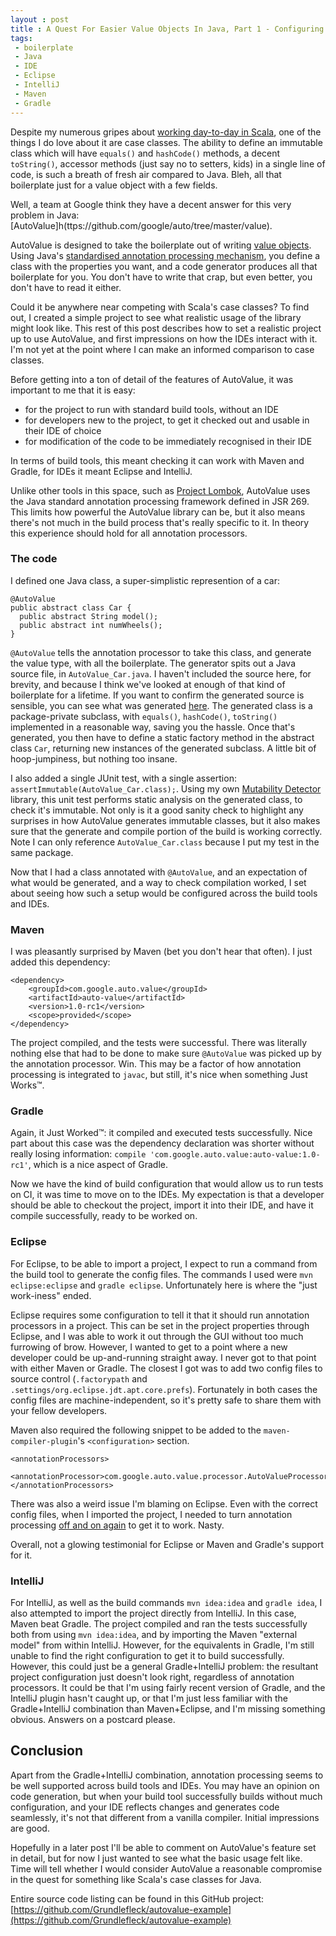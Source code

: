 ```yaml
---
layout : post
title : A Quest For Easier Value Objects In Java, Part 1 - Configuring Google's AutoValue
tags:
 - boilerplate
 - Java
 - IDE
 - Eclipse
 - IntelliJ
 - Maven
 - Gradle
---
```


Despite my numerous gripes about [working day-to-day in Scala](http://grundlefleck.github.io/2013/06/23/using-scala-will-make-you-less-productive.html), one of the things I do love about it are case classes. The ability to define an immutable class which will have `equals()` and `hashCode()` methods, a decent `toString()`, accessor methods (just say no to setters, kids) in a single line of code, is such a breath of fresh air compared to Java. Bleh, all that boilerplate just for a value object with a few fields.

Well, a team at Google think they have a decent answer for this very problem in Java: [AutoValue]h(ttps://github.com/google/auto/tree/master/value). 

AutoValue is designed to take the boilerplate out of writing [value objects](http://martinfowler.com/bliki/ValueObject.html). Using Java's [standardised annotation processing mechanism](https://jcp.org/en/jsr/detail?id=269), you define a class with the properties you want, and a code generator produces all that boilerplate for you. You don't have to write that crap, but even better, you don't have to read it either.

Could it be anywhere near competing with Scala's case classes? To find out, I created a simple project to see what realistic usage of the library might look like. This rest of this post describes how to set a realistic project up to use AutoValue, and first impressions on how the IDEs interact with it. I'm not yet at the point where I can make an informed comparison to case classes.

Before getting into a ton of detail of the features of AutoValue, it was important to me that it is easy:

  * for the project to run with standard build tools, without an IDE
  * for developers new to the project, to get it checked out and usable in their IDE of choice
  * for modification of the code to be immediately recognised in their IDE

In terms of build tools, this meant checking it can work with Maven and Gradle, for IDEs it meant Eclipse and IntelliJ. 

Unlike other tools in this space, such as [Project Lombok](http://projectlombok.org/), AutoValue uses the Java standard annotation processing framework defined in JSR 269. This limits how powerful the AutoValue library can be, but it also means there's not much in the build process that's really specific to it. In theory this experience should hold for all annotation processors.

### The code

I defined one Java class, a super-simplistic represention of a car:

    @AutoValue
    public abstract class Car {
      public abstract String model();
      public abstract int numWheels();
    }

`@AutoValue` tells the annotation processor to take this class, and generate the value type, with all the boilerplate. The generator spits out a Java source file, in `AutoValue_Car.java`. I haven't included the source here, for brevity, and because I think we've looked at enough of that kind of boilerplate for a lifetime. If you want to confirm the generated source is sensible, you can see what was generated [here](https://gist.github.com/Grundlefleck/192b7acb49bbceb5d2cb). The generated class is a package-private subclass, with `equals()`, `hashCode()`, `toString()` implemented in a reasonable way, saving you the hassle. Once that's generated, you then have to define a static factory method in the abstract class `Car`, returning new instances of the generated subclass. A little bit of hoop-jumpiness, but nothing too insane. 

I also added a single JUnit test, with a single assertion: `assertImmutable(AutoValue_Car.class);`. Using my own [Mutability Detector](www.mutabilitydetector.org) library, this unit test performs static analysis on the generated class, to check it's immutable. Not only is it a good sanity check to highlight any surprises in how AutoValue generates immutable classes, but it also makes sure that the generate and compile portion of the build is working correctly. Note I can only reference `AutoValue_Car.class` because I put my test in the same package.

Now that I had a class annotated with `@AutoValue`, and an expectation of what would be generated, and a way to check compilation worked, I set about seeing how such a setup would be configured across the build tools and IDEs.

### Maven

I was pleasantly surprised by Maven (bet you don't hear that often). I just added this dependency:

    <dependency>
        <groupId>com.google.auto.value</groupId>
        <artifactId>auto-value</artifactId>
        <version>1.0-rc1</version>
        <scope>provided</scope>
    </dependency>

The project compiled, and the tests were successful. There was literally nothing else that had to be done to make sure `@AutoValue` was picked up by the annotation processor. Win. This may be a factor of how annotation processing is integrated to `javac`, but still, it's nice when something Just Works&trade;.

### Gradle

Again, it Just Worked&trade;: it compiled and executed tests successfully. Nice part about this case was the dependency declaration was shorter without really losing information: `compile 'com.google.auto.value:auto-value:1.0-rc1'`, which is a nice aspect of Gradle.


Now we have the kind of build configuration that would allow us to run tests on CI, it was time to move on to the IDEs. My expectation is that a developer should be able to checkout the project, import it into their IDE, and have it compile successfully, ready to be worked on. 

### Eclipse

For Eclipse, to be able to import a project, I expect to run a command from the build tool to generate the config files. The commands I used were `mvn eclipse:eclipse` and `gradle eclipse`. Unfortunately here is where the "just work-iness" ended. 

Eclipse requires some configuration to tell it that it should run annotation processors in a project. This can be set in the project properties through Eclipse, and I was able to work it out through the GUI without too much furrowing of brow. However, I wanted to get to a point where a new developer could be up-and-running straight away. I never got to that point with either Maven or Gradle. The closest I got was to add two config files to source control (`.factorypath` and `.settings/org.eclipse.jdt.apt.core.prefs`). Fortunately in both cases the config files are machine-independent, so it's pretty safe to share them with your fellow developers.

Maven also required the following snippet to be added to the `maven-compiler-plugin`'s `<configuration>` section.

    <annotationProcessors>
        <annotationProcessor>com.google.auto.value.processor.AutoValueProcessor</annotationProcessor>
    </annotationProcessors>

There was also a weird issue I'm blaming on Eclipse. Even with the correct config files, when I imported the project, I needed to turn annotation processing [off and on again](https://www.youtube.com/watch?v=p85xwZ_OLX0) to get it to work. Nasty.

Overall, not a glowing testimonial for Eclipse or Maven and Gradle's support for it.

### IntelliJ

For IntelliJ, as well as the build commands `mvn idea:idea` and `gradle idea`, I also attempted to import the project directly from IntelliJ. In this case, Maven beat Gradle. The project compiled and ran the tests successfully both from using `mvn idea:idea`, and by importing the Maven "external model" from within IntelliJ. However, for the equivalents in Gradle, I'm still unable to find the right configuration to get it to build successfully. However, this could just be a general Gradle+IntelliJ problem: the resultant project configuration just doesn't look right, regardless of annotation processors. It could be that I'm using fairly recent version of Gradle, and the IntelliJ plugin hasn't caught up, or that I'm just less familiar with the Gradle+IntelliJ combination than Maven+Eclipse, and I'm missing something obvious. Answers on a postcard please.


## Conclusion
Apart from the Gradle+IntelliJ combination, annotation processing seems to be well supported across build tools and IDEs. You may have an opinion on code generation, but when your build tool successfully builds without much configuration, and your IDE reflects changes and generates code seamlessly, it's not that different from a vanilla compiler. Initial impressions are good.

Hopefully in a later post I'll be able to comment on AutoValue's feature set in detail, but for now I just wanted to see what the basic usage felt like. Time will tell whether I would consider AutoValue a reasonable compromise in the quest for something like Scala's case classes for Java.


Entire source code listing can be found in this GitHub project: [https://github.com/Grundlefleck/autovalue-example](https://github.com/Grundlefleck/autovalue-example)
